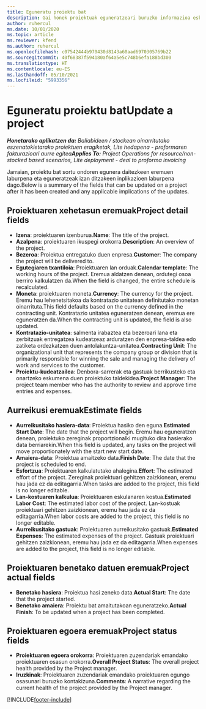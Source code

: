 ```yaml
---
title: Eguneratu proiektu bat
description: Gai honek proiektuak eguneratzeari buruzko informazioa eskaintzen du Project Operations-en.
author: ruhercul
ms.date: 10/01/2020
ms.topic: article
ms.reviewer: kfend
ms.author: ruhercul
ms.openlocfilehash: c07542444b970430d8143a60aad6970305769b22
ms.sourcegitcommit: 40f68387f594180af64a5e5c748b6efa188bd300
ms.translationtype: HT
ms.contentlocale: eu-ES
ms.lasthandoff: 05/10/2021
ms.locfileid: "5993356"
---
```

# <a name="update-a-project"></a><span data-ttu-id="1a724-103">Eguneratu proiektu bat</span><span class="sxs-lookup"><span data-stu-id="1a724-103">Update a project</span></span>

<span data-ttu-id="1a724-104">_**Honetarako aplikatzen da:** Baliabideen / stockean oinarritutako eszenatokietarako proiektuen eragiketak, Lite hedapena - proformaren fakturazioari aurre egitea_</span><span class="sxs-lookup"><span data-stu-id="1a724-104">_**Applies To:** Project Operations for resource/non-stocked based scenarios, Lite deployment - deal to proforma invoicing_</span></span>

<span data-ttu-id="1a724-105">Jarraian, proiektu bat sortu ondoren egunera daitezkeen eremuen laburpena eta eguneratzeak izan ditzakeen inplikazioen laburpena dago.</span><span class="sxs-lookup"><span data-stu-id="1a724-105">Below is a summary of the fields that can be updated on a project after it has been created and any applicable implications of the updates.</span></span>

## <a name="project-detail-fields"></a><span data-ttu-id="1a724-106">Proiektuaren xehetasun eremuak</span><span class="sxs-lookup"><span data-stu-id="1a724-106">Project detail fields</span></span>

- <span data-ttu-id="1a724-107">**Izena**: proiektuaren izenburua.</span><span class="sxs-lookup"><span data-stu-id="1a724-107">**Name**: The title of the project.</span></span>
- <span data-ttu-id="1a724-108">**Azalpena**: proiektuaren ikuspegi orokorra.</span><span class="sxs-lookup"><span data-stu-id="1a724-108">**Description**: An overview of the project.</span></span>
- <span data-ttu-id="1a724-109">**Bezeroa**: Proiektua entregatuko duen enpresa.</span><span class="sxs-lookup"><span data-stu-id="1a724-109">**Customer**: The company the project will be delivered to.</span></span>
- <span data-ttu-id="1a724-110">**Egutegiaren txantiloia**: Proiektuaren lan orduak.</span><span class="sxs-lookup"><span data-stu-id="1a724-110">**Calendar template**: The working hours of the project.</span></span> <span data-ttu-id="1a724-111">Eremua aldatzen denean, ordutegi osoa berriro kalkulatzen da.</span><span class="sxs-lookup"><span data-stu-id="1a724-111">When the field is changed, the entire schedule is recalculated.</span></span>
- <span data-ttu-id="1a724-112">**Moneta**: proiektuaren moneta.</span><span class="sxs-lookup"><span data-stu-id="1a724-112">**Currency**: The currency for the project.</span></span> <span data-ttu-id="1a724-113">Eremu hau lehenetsitakoa da kontratazio unitatean definitutako monetan oinarrituta.</span><span class="sxs-lookup"><span data-stu-id="1a724-113">This field defaults based on the currency defined in the contracting unit.</span></span> <span data-ttu-id="1a724-114">Kontratazio unitatea eguneratzen denean, eremua ere eguneratzen da.</span><span class="sxs-lookup"><span data-stu-id="1a724-114">When the contracting unit is updated, the field is also updated.</span></span>
- <span data-ttu-id="1a724-115">**Kontratazio-unitatea**: salmenta irabaztea eta bezeroari lana eta zerbitzuak entregatzea kudeatzeaz arduratzen den enpresa-taldea edo zatiketa ordezkatzen duen antolakuntza-unitatea.</span><span class="sxs-lookup"><span data-stu-id="1a724-115">**Contracting Unit**: The organizational unit that represents the company group or division that is primarily responsible for winning the sale and managing the delivery of work and services to the customer.</span></span> 
- <span data-ttu-id="1a724-116">**Proiektu-kudeatzailea**: Denbora-sarrerak eta gastuak berrikusteko eta onartzeko eskumena duen proiektuko taldekidea.</span><span class="sxs-lookup"><span data-stu-id="1a724-116">**Project Manager**: The project team member who has the authority to review and approve time entries and expenses.</span></span>

## <a name="estimate-fields"></a><span data-ttu-id="1a724-117">Aurreikusi eremuak</span><span class="sxs-lookup"><span data-stu-id="1a724-117">Estimate fields</span></span>

- <span data-ttu-id="1a724-118">**Aurreikusitako hasiera-data**: Proiektua hasiko den eguna.</span><span class="sxs-lookup"><span data-stu-id="1a724-118">**Estimated Start Date**: The date that the project will begin.</span></span> <span data-ttu-id="1a724-119">Eremu hau eguneratzen denean, proiektuko zereginak proportzionalki mugituko dira hasierako data berriarekin.</span><span class="sxs-lookup"><span data-stu-id="1a724-119">When this field is updated, any tasks on the project will move proportionately with the start new start date.</span></span>
- <span data-ttu-id="1a724-120">**Amaiera-data**: Proiektua amaitzeko data.</span><span class="sxs-lookup"><span data-stu-id="1a724-120">**Finish Date**: The date that the project is scheduled to end.</span></span>
- <span data-ttu-id="1a724-121">**Esfortzua**: Proiektuaren kalkulatutako ahalegina.</span><span class="sxs-lookup"><span data-stu-id="1a724-121">**Effort**: The estimated effort of the project.</span></span> <span data-ttu-id="1a724-122">Zereginak proiektuari gehitzen zaizkionean, eremu hau jada ez da editagarria.</span><span class="sxs-lookup"><span data-stu-id="1a724-122">When tasks are added to the project, this field is no longer editable.</span></span>
- <span data-ttu-id="1a724-123">**Lan-kostuaren kalkulua**: Proiektuaren eskulanaren kostua.</span><span class="sxs-lookup"><span data-stu-id="1a724-123">**Estimated Labor Cost**: The estimated labor cost of the project.</span></span> <span data-ttu-id="1a724-124">Lan-kostuak proiektuari gehitzen zaizkionean, eremu hau jada ez da editagarria.</span><span class="sxs-lookup"><span data-stu-id="1a724-124">When labor costs are added to the project, this field is no longer editable.</span></span>
- <span data-ttu-id="1a724-125">**Aurreikusitako gastuak**: Proiektuaren aurreikusitako gastuak.</span><span class="sxs-lookup"><span data-stu-id="1a724-125">**Estimated Expenses**: The estimated expenses of the project.</span></span> <span data-ttu-id="1a724-126">Gastuak proiektuari gehitzen zaizkionean, eremu hau jada ez da editagarria.</span><span class="sxs-lookup"><span data-stu-id="1a724-126">When expenses are added to the project, this field is no longer editable.</span></span>

## <a name="project-actual-fields"></a><span data-ttu-id="1a724-127">Proiektuaren benetako datuen eremuak</span><span class="sxs-lookup"><span data-stu-id="1a724-127">Project actual fields</span></span>
- <span data-ttu-id="1a724-128">**Benetako hasiera**: Proiektua hasi zeneko data.</span><span class="sxs-lookup"><span data-stu-id="1a724-128">**Actual Start**: The date that the project started.</span></span>
- <span data-ttu-id="1a724-129">**Benetako amaiera**: Proiektu bat amaitutakoan eguneratzeko.</span><span class="sxs-lookup"><span data-stu-id="1a724-129">**Actual Finish**: To be updated when a project has been completed.</span></span>

## <a name="project-status-fields"></a><span data-ttu-id="1a724-130">Proiektuaren egoera eremuak</span><span class="sxs-lookup"><span data-stu-id="1a724-130">Project status fields</span></span>

- <span data-ttu-id="1a724-131">**Proiektuaren egoera orokorra**: Proiektuaren zuzendariak emandako proiektuaren osasun orokorra.</span><span class="sxs-lookup"><span data-stu-id="1a724-131">**Overall Project Status**: The overall project health provided by the Project manager.</span></span>
- <span data-ttu-id="1a724-132">**Iruzkinak**: Proiektuaren zuzendariak emandako proiektuaren egungo osasunari buruzko kontakizuna.</span><span class="sxs-lookup"><span data-stu-id="1a724-132">**Comments**: A narrative regarding the current health of the project provided by the Project manager.</span></span>



[!INCLUDE[footer-include](../includes/footer-banner.md)]